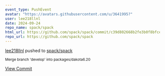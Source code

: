 ```yaml
---
event_type: PushEvent
avatar: "https://avatars.githubusercontent.com/u/3641995?"
user: lee218llnl
date: 2024-09-24
repo_name: spack/spack
html_url: https://github.com/spack/spack/commit/c39d802668b2fe3b0f8bfce131a893c8336b1554
repo_url: https://github.com/spack/spack
---
```


<a href='https://github.com/lee218llnl' target='_blank'>lee218llnl</a> pushed to <a href='https://github.com/spack/spack' target='_blank'>spack/spack</a>

<small>Merge branch 'develop' into packages/dakota6.20</small>

<a href='https://github.com/spack/spack/commit/c39d802668b2fe3b0f8bfce131a893c8336b1554' target='_blank'>View Commit</a>